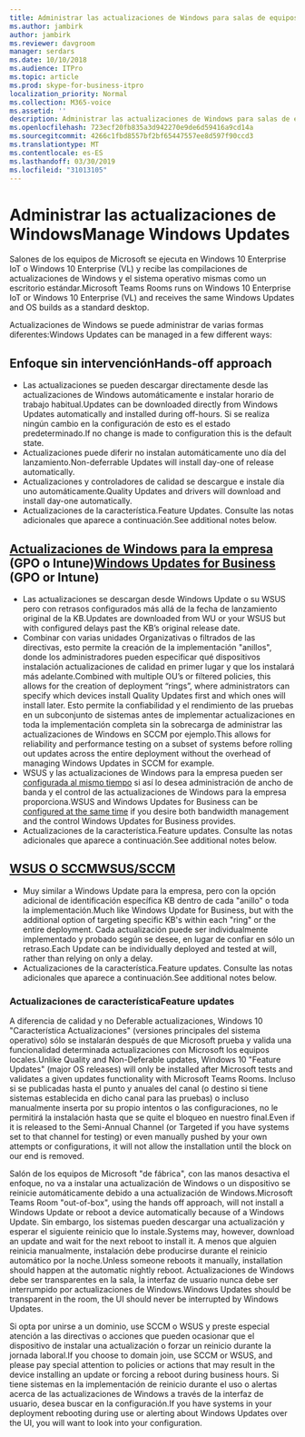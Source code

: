 ```yaml
---
title: Administrar las actualizaciones de Windows para salas de equipos de Microsoft
ms.author: jambirk
author: jambirk
ms.reviewer: davgroom
manager: serdars
ms.date: 10/10/2018
ms.audience: ITPro
ms.topic: article
ms.prod: skype-for-business-itpro
localization_priority: Normal
ms.collection: M365-voice
ms.assetid: ''
description: Administrar las actualizaciones de Windows para salas de equipos de Microsoft
ms.openlocfilehash: 723ecf20fb835a3d942270e9de6d59416a9cd14a
ms.sourcegitcommit: 4266c1fbd8557bf2bf65447557ee8d597f90ccd3
ms.translationtype: MT
ms.contentlocale: es-ES
ms.lasthandoff: 03/30/2019
ms.locfileid: "31013105"
---
```

# <a name="manage-windows-updates"></a><span data-ttu-id="bbe51-103">Administrar las actualizaciones de Windows</span><span class="sxs-lookup"><span data-stu-id="bbe51-103">Manage Windows Updates</span></span>

<span data-ttu-id="bbe51-104">Salones de los equipos de Microsoft se ejecuta en Windows 10 Enterprise IoT o Windows 10 Enterprise (VL) y recibe las compilaciones de actualizaciones de Windows y el sistema operativo mismas como un escritorio estándar.</span><span class="sxs-lookup"><span data-stu-id="bbe51-104">Microsoft Teams Rooms runs on Windows 10 Enterprise IoT or Windows 10 Enterprise (VL) and receives the same Windows Updates and OS builds as a standard desktop.</span></span>

<span data-ttu-id="bbe51-105">Actualizaciones de Windows se puede administrar de varias formas diferentes:</span><span class="sxs-lookup"><span data-stu-id="bbe51-105">Windows Updates can be managed in a few different ways:</span></span>

## <a name="hands-off-approach"></a><span data-ttu-id="bbe51-106">Enfoque sin intervención</span><span class="sxs-lookup"><span data-stu-id="bbe51-106">Hands-off approach</span></span> 
- <span data-ttu-id="bbe51-107">Las actualizaciones se pueden descargar directamente desde las actualizaciones de Windows automáticamente e instalar horario de trabajo habitual.</span><span class="sxs-lookup"><span data-stu-id="bbe51-107">Updates can be downloaded directly from Windows Updates automatically and installed during off-hours.</span></span> <span data-ttu-id="bbe51-108">Si se realiza ningún cambio en la configuración de esto es el estado predeterminado.</span><span class="sxs-lookup"><span data-stu-id="bbe51-108">If no change is made to configuration this is the default state.</span></span>
- <span data-ttu-id="bbe51-109">Actualizaciones puede diferir no instalan automáticamente uno día del lanzamiento.</span><span class="sxs-lookup"><span data-stu-id="bbe51-109">Non-deferrable Updates will install day-one of release automatically.</span></span> 
- <span data-ttu-id="bbe51-110">Actualizaciones y controladores de calidad se descargue e instale día uno automáticamente.</span><span class="sxs-lookup"><span data-stu-id="bbe51-110">Quality Updates and drivers will download and install day-one automatically.</span></span> 
- <span data-ttu-id="bbe51-111">Actualizaciones de la característica.</span><span class="sxs-lookup"><span data-stu-id="bbe51-111">Feature Updates.</span></span> <span data-ttu-id="bbe51-112">Consulte las notas adicionales que aparece a continuación.</span><span class="sxs-lookup"><span data-stu-id="bbe51-112">See additional notes below.</span></span> 

## <a name="windows-updates-for-businesshttpsdocsmicrosoftcomwindowsdeploymentupdatewaas-manage-updates-wufb-gpo-or-intune"></a><span data-ttu-id="bbe51-113">[Actualizaciones de Windows para la empresa](https://docs.microsoft.com/windows/deployment/update/waas-manage-updates-wufb) (GPO o Intune)</span><span class="sxs-lookup"><span data-stu-id="bbe51-113">[Windows Updates for Business](https://docs.microsoft.com/windows/deployment/update/waas-manage-updates-wufb) (GPO or Intune)</span></span>   
- <span data-ttu-id="bbe51-114">Las actualizaciones se descargan desde Windows Update o su WSUS pero con retrasos configurados más allá de la fecha de lanzamiento original de la KB.</span><span class="sxs-lookup"><span data-stu-id="bbe51-114">Updates are downloaded from WU or your WSUS but with configured delays past the KB’s original release date.</span></span> 
- <span data-ttu-id="bbe51-115">Combinar con varias unidades Organizativas o filtrados de las directivas, esto permite la creación de la implementación "anillos", donde los administradores pueden especificar qué dispositivos instalación actualizaciones de calidad en primer lugar y que los instalará más adelante.</span><span class="sxs-lookup"><span data-stu-id="bbe51-115">Combined with multiple OU’s or filtered policies, this allows for the creation of deployment “rings”, where administrators can specify which devices install Quality Updates first and which ones will install later.</span></span> <span data-ttu-id="bbe51-116">Esto permite la confiabilidad y el rendimiento de las pruebas en un subconjunto de sistemas antes de implementar actualizaciones en toda la implementación completa sin la sobrecarga de administrar las actualizaciones de Windows en SCCM por ejemplo.</span><span class="sxs-lookup"><span data-stu-id="bbe51-116">This allows for reliability and performance testing on a subset of systems before rolling out updates across the entire deployment without the overhead of managing Windows Updates in SCCM for example.</span></span>
- <span data-ttu-id="bbe51-117">WSUS y las actualizaciones de Windows para la empresa pueden ser [configurada al mismo tiempo](https://docs.microsoft.com/windows/deployment/update/waas-integrate-wufb) si así lo desea administración de ancho de banda y el control de las actualizaciones de Windows para la empresa proporciona.</span><span class="sxs-lookup"><span data-stu-id="bbe51-117">WSUS and Windows Updates for Business can be [configured at the same time](https://docs.microsoft.com/windows/deployment/update/waas-integrate-wufb) if you desire both bandwidth management and the control Windows Updates for Business provides.</span></span>
- <span data-ttu-id="bbe51-118">Actualizaciones de la característica.</span><span class="sxs-lookup"><span data-stu-id="bbe51-118">Feature updates.</span></span> <span data-ttu-id="bbe51-119">Consulte las notas adicionales que aparece a continuación.</span><span class="sxs-lookup"><span data-stu-id="bbe51-119">See additional notes below.</span></span>

## <a name="wsussccmhttpsdocsmicrosoftcomwindowsdeploymentupdatewaas-manage-updates-configuration-manager"></a>[<span data-ttu-id="bbe51-120">WSUS O SCCM</span><span class="sxs-lookup"><span data-stu-id="bbe51-120">WSUS/SCCM</span></span>](https://docs.microsoft.com/windows/deployment/update/waas-manage-updates-configuration-manager)
- <span data-ttu-id="bbe51-121">Muy similar a Windows Update para la empresa, pero con la opción adicional de identificación específica KB dentro de cada "anillo" o toda la implementación.</span><span class="sxs-lookup"><span data-stu-id="bbe51-121">Much like Windows Update for Business, but with the additional option of targeting specific KB's within each "ring" or the entire deployment.</span></span> <span data-ttu-id="bbe51-122">Cada actualización puede ser individualmente implementado y probado según se desee, en lugar de confiar en sólo un retraso.</span><span class="sxs-lookup"><span data-stu-id="bbe51-122">Each Update can be individually deployed and tested at will, rather than relying on only a delay.</span></span> 
- <span data-ttu-id="bbe51-123">Actualizaciones de la característica.</span><span class="sxs-lookup"><span data-stu-id="bbe51-123">Feature updates.</span></span> <span data-ttu-id="bbe51-124">Consulte las notas adicionales que aparece a continuación.</span><span class="sxs-lookup"><span data-stu-id="bbe51-124">See additional notes below.</span></span>


### <a name="feature-updates"></a><span data-ttu-id="bbe51-125">Actualizaciones de característica</span><span class="sxs-lookup"><span data-stu-id="bbe51-125">Feature updates</span></span>

<span data-ttu-id="bbe51-126">A diferencia de calidad y no Deferable actualizaciones, Windows 10 "Característica Actualizaciones" (versiones principales del sistema operativo) sólo se instalarán después de que Microsoft prueba y valida una funcionalidad determinada actualizaciones con Microsoft los equipos locales.</span><span class="sxs-lookup"><span data-stu-id="bbe51-126">Unlike Quality and Non-Deferable updates, Windows 10 "Feature Updates" (major OS releases) will only be installed after Microsoft tests and validates a given updates functionality with Microsoft Teams Rooms.</span></span> <span data-ttu-id="bbe51-127">Incluso si se publicadas hasta el punto y anuales del canal (o destino si tiene sistemas establecida en dicho canal para las pruebas) o incluso manualmente inserta por su propio intentos o las configuraciones, no le permitirá la instalación hasta que se quite el bloqueo en nuestro final.</span><span class="sxs-lookup"><span data-stu-id="bbe51-127">Even if it is released to the Semi-Annual Channel (or Targeted if you have systems set to that channel for testing) or even manually pushed by your own attempts or configurations, it will not allow the installation until the block on our end is removed.</span></span>

<span data-ttu-id="bbe51-128">Salón de los equipos de Microsoft "de fábrica", con las manos desactiva el enfoque, no va a instalar una actualización de Windows o un dispositivo se reinicie automáticamente debido a una actualización de Windows.</span><span class="sxs-lookup"><span data-stu-id="bbe51-128">Microsoft Teams Room "out-of-box", using the hands off approach, will not install a Windows Update or reboot a device automatically because of a Windows Update.</span></span> <span data-ttu-id="bbe51-129">Sin embargo, los sistemas pueden descargar una actualización y esperar el siguiente reinicio que lo instale.</span><span class="sxs-lookup"><span data-stu-id="bbe51-129">Systems may, however, download an update and wait for the next reboot to install it.</span></span> <span data-ttu-id="bbe51-130">A menos que alguien reinicia manualmente, instalación debe producirse durante el reinicio automático por la noche.</span><span class="sxs-lookup"><span data-stu-id="bbe51-130">Unless someone reboots it manually, installation should happen at the automatic nightly reboot.</span></span> <span data-ttu-id="bbe51-131">Actualizaciones de Windows debe ser transparentes en la sala, la interfaz de usuario nunca debe ser interrumpido por actualizaciones de Windows.</span><span class="sxs-lookup"><span data-stu-id="bbe51-131">Windows Updates should be transparent in the room, the UI should never be interrupted by Windows Updates.</span></span>

<span data-ttu-id="bbe51-132">Si opta por unirse a un dominio, use SCCM o WSUS y preste especial atención a las directivas o acciones que pueden ocasionar que el dispositivo de instalar una actualización o forzar un reinicio durante la jornada laboral.</span><span class="sxs-lookup"><span data-stu-id="bbe51-132">If you choose to domain join, use SCCM or WSUS, and please pay special attention to policies or actions that may result in the device installing an update or forcing a reboot during business hours.</span></span> <span data-ttu-id="bbe51-133">Si tiene sistemas en la implementación de reinicio durante el uso o alertas acerca de las actualizaciones de Windows a través de la interfaz de usuario, desea buscar en la configuración.</span><span class="sxs-lookup"><span data-stu-id="bbe51-133">If you have systems in your deployment rebooting during use or alerting about Windows Updates over the UI, you will want to look into your configuration.</span></span>